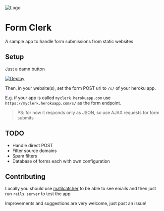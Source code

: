![Logo](https://s3-eu-west-1.amazonaws.com/visup-misc/open-source/form-clerk/logo_wide_light.png)

# Form Clerk

A sample app to handle form submissions from static websites

## Setup

Just a damn button

[![Deploy](https://www.herokucdn.com/deploy/button.svg)](https://heroku.com/deploytemplate=https://github.com/visup/form-clerk)

Then, in your website(s), set the form POST url to `/s/` of your heroku app.

E.g. if your app is called `myclerk.herokuapp.com` use `https://myclerk.herokuapp.com/s/` as the form endpoint.

> PS: for now it responds only as JSON, so use AJAX requests for form submits

## TODO

 - Handle direct POST
 - Filter source domains
 - Spam filters
 - Database of forms each with own configuration

## Contributing

Locally you should use [matilcatcher](http://mailcatcher.me/) to be able to see emails and then just run `rails server` to test the app

Improvements and suggestions are very welcome, just post an issue!